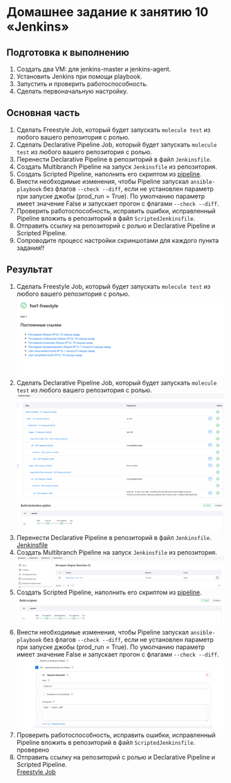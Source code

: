 # Домашнее задание к занятию 10 «Jenkins»

## Подготовка к выполнению

1. Создать два VM: для jenkins-master и jenkins-agent.
2. Установить Jenkins при помощи playbook.
3. Запустить и проверить работоспособность.
4. Сделать первоначальную настройку.

## Основная часть

1. Сделать Freestyle Job, который будет запускать `molecule test` из любого вашего репозитория с ролью.
2. Сделать Declarative Pipeline Job, который будет запускать `molecule test` из любого вашего репозитория с ролью.
3. Перенести Declarative Pipeline в репозиторий в файл `Jenkinsfile`.
4. Создать Multibranch Pipeline на запуск `Jenkinsfile` из репозитория.
5. Создать Scripted Pipeline, наполнить его скриптом из [pipeline](./pipeline).
6. Внести необходимые изменения, чтобы Pipeline запускал `ansible-playbook` без флагов `--check --diff`, если не установлен параметр при запуске джобы (prod_run = True). По умолчанию параметр имеет значение False и запускает прогон с флагами `--check --diff`.
7. Проверить работоспособность, исправить ошибки, исправленный Pipeline вложить в репозиторий в файл `ScriptedJenkinsfile`.
8. Отправить ссылку на репозиторий с ролью и Declarative Pipeline и Scripted Pipeline.
9. Сопроводите процесс настройки скриншотами для каждого пункта задания!!

## Результат

1.  Сделать Freestyle Job, который будет запускать `molecule test` из любого вашего репозитория с ролью.  
   ![Freestyle Job](./images/1.png)  
2.  Сделать Declarative Pipeline Job, который будет запускать `molecule test` из любого вашего репозитория с ролью.  
   ![Freestyle Job](./images/2.png)    
   ![Freestyle Job](./images/2-2.png)    
3. Перенести Declarative Pipeline в репозиторий в файл `Jenkinsfile`.  
   [Jenkinsfile](https://github.com/barmaq/ansible-05-testing/blob/main/Jenkinsfile)  
4. Создать Multibranch Pipeline на запуск `Jenkinsfile` из репозитория.    
   ![Freestyle Job](./images/4.png)  
5. Создать Scripted Pipeline, наполнить его скриптом из [pipeline](./pipeline).  
   ![Freestyle Job](./images/5.png)  
6. Внести необходимые изменения, чтобы Pipeline запускал `ansible-playbook` без флагов `--check --diff`, если не установлен параметр при запуске джобы (prod_run = True). По умолчанию параметр имеет значение False и запускает прогон с флагами `--check --diff`.  
   ![Freestyle Job](./images/6.png)    
7. Проверить работоспособность, исправить ошибки, исправленный Pipeline вложить в репозиторий в файл `ScriptedJenkinsfile`.  
   проверено  
9. Отправить ссылку на репозиторий с ролью и Declarative Pipeline и Scripted Pipeline.  
   [Freestyle Job]([./images/6.png](https://github.com/barmaq/ansible-05-testing)) 

